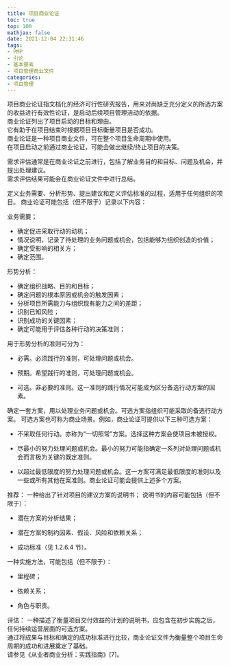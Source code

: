 ```yaml
---
title: 项目商业论证
toc: true
top: 100
mathjax: false
date: 2021-12-04 22:31:46
tags:
- PMP
- 引论
- 基本要素
- 项目管理商业文件
categories:
- 项目管理
---
```

项目商业论证指文档化的经济可行性研究报告，用来对尚缺乏充分定义的所选方案的收益进行有效性论证，是启动后续项目管理活动的依据。  
商业论证列出了项目启动的目标和理由。  
它有助于在项目结束时根据项目目标衡量项目是否成功。  
商业论证是一种项目商业文件，可在整个项目生命周期中使用。  
在项目启动之前通过商业论证，可能会做出继续/终止项目的决策。

需求评估通常是在商业论证之前进行，包括了解业务目的和目标、问题及机会，并提出处理建议。  
需求评估结果可能会在商业论证文件中进行总结。  

定义业务需要、分析形势、提出建议和定义评估标准的过程，适用于任何组织的项目。
商业论证可能包括（但不限于）记录以下内容：

业务需要；
- 确定促进采取行动的动机；
- 情况说明，记录了待处理的业务问题或机会，包括能够为组织创造的价值；
- 确定受影响的相关方；
- 确定范围。  

形势分析：
- 确定组织战略、目的和目标；
- 确定问题的根本原因或机会的触发因素；
- 分析项目所需能力与组织现有能力之间的差距；
- 识别已知风险；
- 识别成功的关键因素；
- 确定可能用于评估各种行动的决策准则；  

用于形势分析的准则可分为：

* 必需。必须践行的准则，可处理问题或机会。

* 预期。希望践行的准则，可处理问题或机会。

* 可选。非必要的准则。这一准则的践行情况可能成为区分备选行动方案的因素。

确定一套方案，用以处理业务问题或机会。可选方案指组织可能采取的备选行动方案。
可选方案也可称为商业场景。例如，商业论证可提供以下三种可选方案：

* 不采取任何行动。亦称为“一切照常”方案。选择这种方案会使项目未被授权。

* 尽最小的努力处理问题或机会。最小的努力可能指确定一系列对处理问题或机会而言极为关键的既定准则。

* 以超过最低限度的努力处理问题或机会。这一方案可满足最低限度的准则以及一些或所有其他在案准则。商业论证可能会提供上述多个方案。

推荐：
一种给出了针对项目的建议方案的说明书；
说明书的内容可能包括（但不限于）：
* 潜在方案的分析结果；

* 潜在方案的制约因素、假设、风险和依赖关系；

* 成功标准（见 1.2.6.4 节）。

一种实施方法，可能包括（但不限于）：
* 里程碑；

* 依赖关系；

* 角色与职责。

评估：
一种描述了衡量项目交付效益的计划的说明书，应包含在初步实施之后，任何持续运营层面的可选方案。  
通过将成果与目标和确定的成功标准进行比较，商业论证文件为衡量整个项目生命周期的成功和进展奠定了基础。  
请参见《从业者商业分析：实践指南》[7]。

